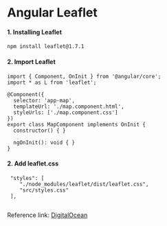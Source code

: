# Angular Leaflet

#### 1. Installing Leaflet
```
npm install leaflet@1.7.1
```
#### 2. Import Leaflet
```
import { Component, OnInit } from '@angular/core';
import * as L from 'leaflet';

@Component({
  selector: 'app-map',
  templateUrl: './map.component.html',
  styleUrls: ['./map.component.css']
})
export class MapComponent implements OnInit {
  constructor() { }

  ngOnInit(): void { }
}
```

#### 2. Add leaflet.css
```
 "styles": [
    "./node_modules/leaflet/dist/leaflet.css",
    "src/styles.css"
 ],
 
```
Reference link: [DigitalOcean][1]

[1]: https://www.digitalocean.com/community/tutorials/angular-angular-and-leaflet
